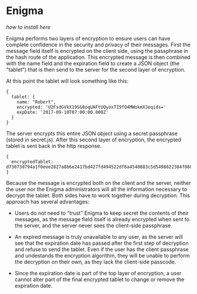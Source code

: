 # Enigma

_how to install here_

Enigma performs two layers of encryption to ensure users can have complete confidence in the security and privacy of their messages. First the message field itself is encrypted on the client side, using the passphrase in the hash route of the application. This encrypted message is then combined with the name field and the expiration field to create a JSON object (the "tablet") that is then send to the server for the second layer of encryption.

At this point the tablet will look something like this:
```
{
  tablet: {
    name: "Robert",
    encrypted: 'U2FsdGVkX19SG8oqUAFtUQyoxTI9fO4MWokmXJeqids='
    expDate: '2017-09-10T07:00:00.000Z'
  }
}
```

The server encrypts this entire JSON object using a secret passphrase (stored in secret.js). After this second layer of encryption, the encrypted tablet is sent back in the http response.

```
{
  encryptedTablet: d73073d794a1f0eee2827a8b6e2417bd427fd494522df6a4540883c5d5498622384f06839444f9abdf73f04eb4f32284dcb01b6b785abc74a48d1a848c94bb6a58c3901cd0d8f19fdd257d41ab06cfeee4e8dcc63c1603cd711f7f6465c309138ddb805fbb022de71e1a9b2238e80107b5
}
```

Because the message is encrypted both on the client and the server, neither the user nor the Enigma administrators will all the information necessary to decrypt the tablet. Both sides have to work together during decryption. This approach has several advantages:

* Users do not need to "trust" Enigma to keep secret the contents of their messages, as the message field itself is already encrypted when sent to the server, and the server never sees the client-side passphrase.

* An expired message is truly unavailable to any user, as the server will see that the expiration date has passed after the first step of decryption and refuse to send the tablet. Even if the user has the client passphrase and undestands the encryption algorithm, they will be unable to perform the decryption on their own, as they lack the client-side passcode.

* Since the expiration date is part of the top layer of encryption, a user cannot alter part of the final encrypted tablet to change or remove the expiration date.

